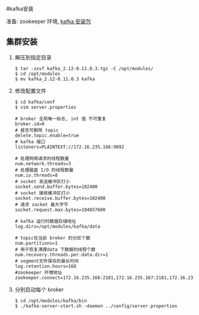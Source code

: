 #kafka安装

准备: zookeeper 环境, [kafka 安装包]([http://kafka.apache.org/downloads](http://kafka.apache.org/downloads))



## 集群安装

1. 解压到指定目录

   ```shell
   $ tar -zxvf kafka_2.12-0.11.0.3.tgz -C /opt/modules/
   $ cd /opt/modules
   $ mv kafka_2.12-0.11.0.3 kafka
   ```

2. 修改配置文件

   ```shell
   $ cd kafka/conf
   $ vim server.properties
   ```

   ```properties
   # broker 全局唯一标志, int 值 不可重复
   broker.id=0
   # 是否可删除 topic
   delete.topic.enable=true
   # kafka 端口
   listeners=PLAINTEXT://172.16.235.166:9092
   
   # 处理网络请求的线程数量
   num.network.threads=3
   # 处理磁盘 I/O 的线程数量
   num.io.threads=8
   # socket 发送缓冲区打小
   socket.send.buffer.bytes=102400
   # socket 接收缓冲区打小
   socket.receive.buffer.bytes=102400
   # 请求 socket 最大字节
   socket.request.max.bytes=104857600
   
   # kafka 运行时数据存储地址
   log.dirs=/opt/modules/kafka/data
   
   # topic在当前 broker 的分区个数
   num.partitions=1
   # 用于恢复清理data 下数据的线程个数
   num.recovery.threads.per.data.dir=1
   # segment文件保存的最长时间
   log.retention.hours=168
   #zookeeper 环境地址
   zookeeper.connect=172.16.235.166:2181,172.16.235.167:2181,172.16.235.168:2181
   ```

3. 分别启动每个 broker

   ```shell
   $ cd /opt/modules/kafka/bin
   $ ./kafka-server-start.sh -daemon ../config/server.properties
   ```

   